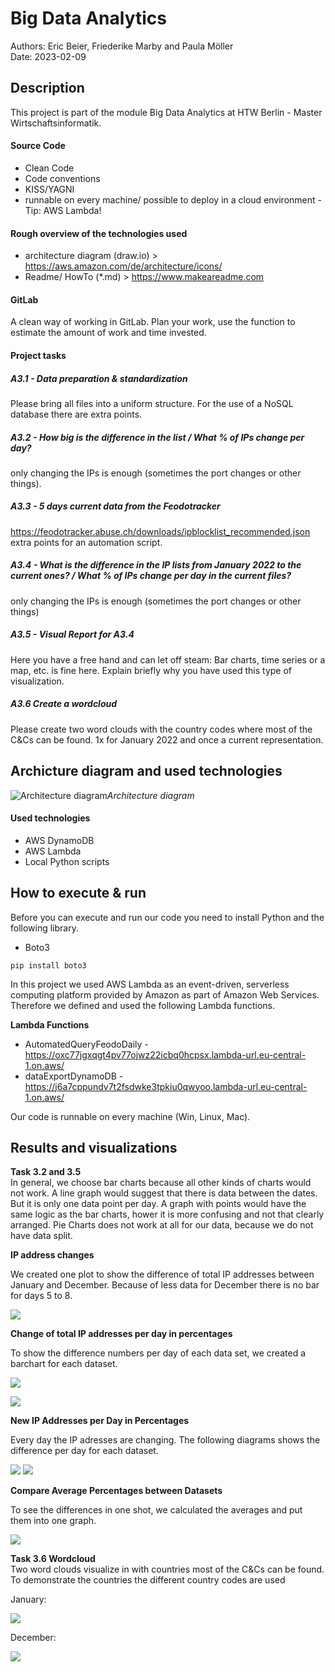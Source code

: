 # Big Data Analytics

Authors: Eric Beier, Friederike Marby and Paula Möller <br>
Date: 2023-02-09

## Description
This project is part of the module Big Data Analytics at HTW Berlin - Master Wirtschaftsinformatik.

#### Source Code <br>
* Clean Code
* Code conventions
* KISS/YAGNI
* runnable on every machine/ possible to deploy in a cloud environment - Tip: AWS Lambda!

#### Rough overview of the technologies used
* architecture diagram (draw.io) > https://aws.amazon.com/de/architecture/icons/
* Readme/ HowTo (*.md) > https://www.makeareadme.com

#### GitLab
A clean way of working in GitLab. Plan your work, use the function to estimate the amount of work and time invested.

#### Project tasks
##### A3.1 -  Data preparation & standardization
Please bring all files into a uniform structure. For the use of a NoSQL database there are extra points.

##### A3.2 - How big is the difference in the list / What % of IPs change per day?
only changing the IPs is enough (sometimes the port changes or other things).

##### A3.3 - 5 days current data from the Feodotracker
https://feodotracker.abuse.ch/downloads/ipblocklist_recommended.json
extra points for an automation script.

##### A3.4 - What is the difference in the IP lists from January 2022 to the current ones? / What % of IPs change per day in the current files?
only changing the IPs is enough (sometimes the port changes or other things)

##### A3.5 - Visual Report for A3.4
Here you have a free hand and can let off steam: Bar charts, time series or a map, etc. is fine here. Explain briefly why you have used this type of visualization.

##### A3.6 Create a wordcloud
Please create two word clouds with the country codes where most of the C&Cs can be found. 1x for January 2022 and once a current representation.

## Archicture diagram and used technologies
![Architecture diagram](/visuals/architecture_diagram.png)*Architecture diagram*

#### Used technologies
* AWS DynamoDB
* AWS Lambda
* Local Python scripts

## How to execute & run

Before you can execute and run our code you need to install Python and the following library.

* Boto3
```
pip install boto3
```

In this project we used AWS Lambda as an event-driven, serverless computing platform provided by Amazon as part of Amazon Web Services. Therefore we defined and used the following Lambda functions.

**Lambda Functions**
* AutomatedQueryFeodoDaily - https://oxc77jgxqgt4pv77ojwz22icbq0hcpsx.lambda-url.eu-central-1.on.aws/
* dataExportDynamoDB - https://j6a7cppundv7t2fsdwke3tpkiu0qwyoo.lambda-url.eu-central-1.on.aws/

Our code is runnable on every machine (Win, Linux, Mac).

## Results and visualizations

**Task 3.2 and 3.5** <br>
In general, we choose bar charts because all other kinds of charts would not work. A line graph would suggest that there is data between the dates. But it is only one 
data point per day. A graph with points would have the same logic as the bar charts, hower it is more confusing and not that clearly arranged. Pie Charts does not work 
at all for our data, because we do not have data split. 

**IP address changes**

We created one plot to show the difference of total IP addresses between January and December. Because of less data for December there is no bar for days 5 to 8. 

![](plots/CompareJanDec.png)

**Change of total IP addresses per day in percentages**

To show the difference numbers per day of each data set, we created a barchart for each dataset.

![](plots/JanGrowthPercent.png)

![](plots/DecGrowthPercent.png)



**New IP Addresses per Day in Percentages**

Every day the IP adresses are changing. The following diagrams shows the difference per day for each dataset.

![](plots/JanNewIpsPercent.png)
![](plots/DecNewIpsPercent.png)

**Compare Average Percentages between Datasets**

To see the differences in one shot, we calculated the averages and put them into one graph.

![](plots/comparePercentJanDec.png)

**Task 3.6 Wordcloud** <br>
Two word clouds visualize in with countries most of the C&Cs can be found. To demonstrate the countries the different country codes are used

January:

![](plots/3_6-WordcloudJanuar.png)

December:

![](plots/3_6-WordcloudDezember.png)

